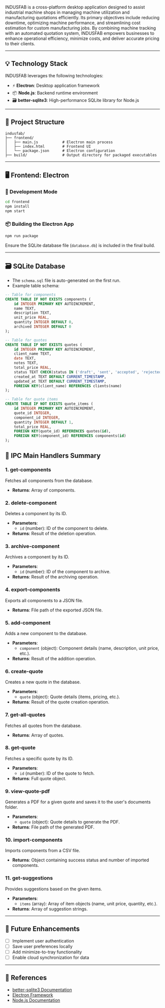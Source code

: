 INDUSFAB is a cross-platform desktop application designed to assist industrial machine shops in managing machine utilization and manufacturing quotations efficiently. Its primary objectives include reducing downtime, optimizing machine performance, and streamlining cost estimation for custom manufacturing jobs. By combining machine tracking with an automated quotation system, INDUSFAB empowers businesses to enhance operational efficiency, minimize costs, and deliver accurate pricing to their clients.

---

## 💡 Technology Stack

INDUSFAB leverages the following technologies:

- ⚡ **Electron**: Desktop application framework
- 📦 **Node.js**: Backend runtime environment
- 🗃️ **better-sqlite3**: High-performance SQLite library for Node.js

---

## 📁 Project Structure

```
indusfab/
├── frontend/
│   ├── main.js           # Electron main process
│   ├── index.html        # Frontend UI
│   └── package.json      # Electron configuration
├── build/                # Output directory for packaged executables
```

---

## 🖥️ Frontend: Electron

### 🔧 Development Mode

```bash
cd frontend
npm install
npm start
```

### 📦 Building the Electron App

```bash
npm run package
```

Ensure the SQLite database file (`database.db`) is included in the final build.

---

## 🗃️ SQLite Database

- The `schema.sql` file is auto-generated on the first run.
- Example table schema:

```sql
-- Table for components
CREATE TABLE IF NOT EXISTS components (
    id INTEGER PRIMARY KEY AUTOINCREMENT,
    name TEXT,
    description TEXT,
    unit_price REAL,
    quantity INTEGER DEFAULT 0,
    archived INTEGER DEFAULT 0
);

-- Table for quotes
CREATE TABLE IF NOT EXISTS quotes (
    id INTEGER PRIMARY KEY AUTOINCREMENT,
    client_name TEXT,
    date TEXT,
    notes TEXT,
    total_price REAL,
    status TEXT CHECK(status IN ('draft', 'sent', 'accepted', 'rejected')),
    created_at TEXT DEFAULT CURRENT_TIMESTAMP,
    updated_at TEXT DEFAULT CURRENT_TIMESTAMP,
    FOREIGN KEY(client_name) REFERENCES clients(name)
);

-- Table for quote items
CREATE TABLE IF NOT EXISTS quote_items (
    id INTEGER PRIMARY KEY AUTOINCREMENT,
    quote_id INTEGER,
    component_id INTEGER,
    quantity INTEGER DEFAULT 1,
    total_price REAL,
    FOREIGN KEY(quote_id) REFERENCES quotes(id),
    FOREIGN KEY(component_id) REFERENCES components(id)
);
```

## 📜 IPC Main Handlers Summary

### 1. **get-components**
Fetches all components from the database.
- **Returns**: Array of components.

### 2. **delete-component**
Deletes a component by its ID.
- **Parameters**:
  - `id` (number): ID of the component to delete.
- **Returns**: Result of the deletion operation.

### 3. **archive-component**
Archives a component by its ID.
- **Parameters**:
  - `id` (number): ID of the component to archive.
- **Returns**: Result of the archiving operation.

### 4. **export-components**
Exports all components to a JSON file.
- **Returns**: File path of the exported JSON file.

### 5. **add-component**
Adds a new component to the database.
- **Parameters**:
  - `component` (object): Component details (name, description, unit price, etc.).
- **Returns**: Result of the addition operation.

### 6. **create-quote**
Creates a new quote in the database.
- **Parameters**:
  - `quote` (object): Quote details (items, pricing, etc.).
- **Returns**: Result of the quote creation operation.

### 7. **get-all-quotes**
Fetches all quotes from the database.
- **Returns**: Array of quotes.

### 8. **get-quote**
Fetches a specific quote by its ID.
- **Parameters**:
  - `id` (number): ID of the quote to fetch.
- **Returns**: Full quote object.

### 9. **view-quote-pdf**
Generates a PDF for a given quote and saves it to the user's documents folder.
- **Parameters**:
  - `quote` (object): Quote details to generate the PDF.
- **Returns**: File path of the generated PDF.

### 10. **import-components**
Imports components from a CSV file.
- **Returns**: Object containing success status and number of imported components.

### 11. **get-suggestions**
Provides suggestions based on the given items.
- **Parameters**:
  - `items` (array): Array of item objects (name, unit price, quantity, etc.).
- **Returns**: Array of suggestion strings.

---

## 📝 Future Enhancements

- [ ] Implement user authentication
- [ ] Save user preferences locally
- [ ] Add minimize-to-tray functionality
- [ ] Enable cloud synchronization for data

---

## 📃 References

- [better-sqlite3 Documentation](https://github.com/WiseLibs/better-sqlite3)
- [Electron Framework](https://www.electronjs.org)
- [Node.js Documentation](https://nodejs.org/en/)
